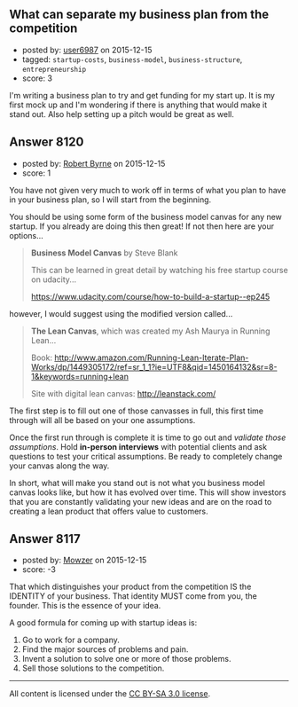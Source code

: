 ## What can separate my business plan from the competition

- posted by: [user6987](https://stackexchange.com/users/7473261/user6987) on 2015-12-15
- tagged: `startup-costs`, `business-model`, `business-structure`, `entrepreneurship`
- score: 3

I'm writing a business plan to try and get funding for my start up. It is my first mock up and I'm wondering if there is anything that would make it stand out. Also help  setting up a pitch would be great as well.


## Answer 8120

- posted by: [Robert Byrne](https://stackexchange.com/users/5232876/robert-byrne) on 2015-12-15
- score: 1

You have not given very much to work off in terms of what you plan to have in your business plan, so I will start from the beginning.

You should be using some form of the business model canvas for any new startup. If you already are doing this then great! If not then here are your options...

> **Business Model Canvas** by Steve Blank
> 
> This can be learned in great detail by watching his free startup
> course on udacity...
> 
> https://www.udacity.com/course/how-to-build-a-startup--ep245

however, I would suggest using the modified version called...

> **The Lean Canvas**, which was created my Ash Maurya in Running Lean...
> 
> Book:
> http://www.amazon.com/Running-Lean-Iterate-Plan-Works/dp/1449305172/ref=sr_1_1?ie=UTF8&qid=1450164132&sr=8-1&keywords=running+lean
> 
> Site with digital lean canvas: http://leanstack.com/

The first step is to fill out one of those canvasses in full, this first time through will all be based on your one assumptions.

Once the first run through is complete it is time to go out and *validate those assumptions*. Hold **in-person interviews** with potential clients and ask questions to test your critical assumptions. Be ready to completely change your canvas along the way.

In short, what will make you stand out is not what you business model canvas looks like, but how it has evolved over time. This will show investors that you are constantly validating your new ideas and are on the road to creating a lean product that offers value to customers.


## Answer 8117

- posted by: [Mowzer](https://stackexchange.com/users/1803081/mowzer) on 2015-12-15
- score: -3

That which distinguishes your product from the competition IS the IDENTITY of your business. That identity MUST come from you, the founder. This is the essence of your idea.

A good formula for coming up with startup ideas is:

1. Go to work for a company.
1. Find the major sources of problems and pain.
1. Invent a solution to solve one or more of those problems.
1. Sell those solutions to the competition.



---

All content is licensed under the [CC BY-SA 3.0 license](https://creativecommons.org/licenses/by-sa/3.0/).
